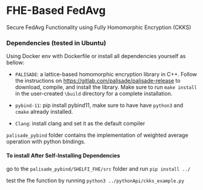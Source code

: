 # FHE-Based FedAvg
Secure FedAvg Functionality using Fully Homomorphic Encryption (CKKS)
### Dependencies (tested in Ubuntu)
Using Docker env with Dockerfile or install all dependencies yourself as bellow:

- `PALISADE`: a lattice-based homomorphic encryption library in C++. Follow the instructions on https://gitlab.com/palisade/palisade-release to download, compile, and install the library. Make sure to run `make install` in the user-created `\build` directory for a complete installation. 

- `pybind-11`: pip install pybind11, make sure to have have `python3` and `cmake` already installed. 

- `Clang`: install clang and set it as the default compiler

`palisade_pybind` folder contains the implementation of weighted average operation with python bindings.

#### To install After Self-Installing Dependencies

go to the `palisade_pybind/SHELFI_FHE/src` folder and run `pip install ../`

test the fhe function by running `python3 ../pythonApi/ckks_example.py`

